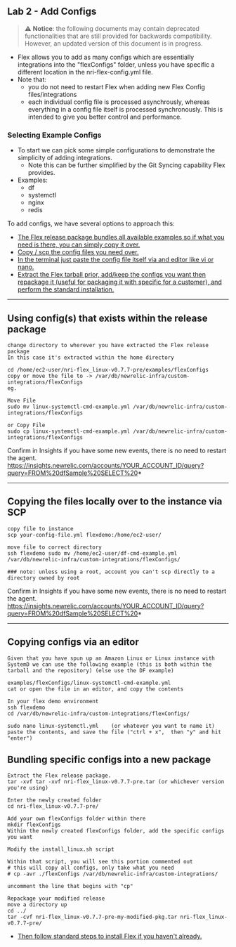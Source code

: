 ## Lab 2 - Add Configs

> ⚠️ **Notice**: the following documents may contain deprecated functionalities that are still provided for backwards compatibility. However, an updated version of this document is in progress. 

* Flex allows you to add as many configs which are essentially integrations into the "flexConfigs" folder, unless you have specific a different location in the nri-flex-config.yml file.
* Note that:
    * you do not need to restart Flex when adding new Flex Config files/integrations
    * each individual config file is processed asynchrously, whereas everything in a config file itself is processed synchronously. This is intended to give you better control and performance.



### Selecting Example Configs
- To start we can pick some simple configurations to demonstrate the simplicity of adding integrations.
    - Note this can be further simplified by the Git Syncing capability Flex provides.
- Examples:
    - df
    - systemctl
    - nginx
    - redis

To add configs, we have several options to approach this:
* [The Flex release package bundles all available examples so if what you need is there, you can simply copy it over.](#Using-config(s)-that-exists-within-the-release-package)
* [Copy / scp the config files you need over.](Copying-the-files-locally-over-to-the-instance-via-SCP)
* [In the terminal just paste the config file itself via and editor like vi or nano.](#Copying-configs-via-an-editor)
* [Extract the Flex tarball prior, add/keep the configs you want then repackage it (useful for packaging it with specific for a customer), and perform the standard installation.](#Bundling-specific-configs-into-a-new-package)

___
## Using config(s) that exists within the release package
```
change directory to wherever you have extracted the Flex release package
In this case it's extracted within the home directory

cd /home/ec2-user/nri-flex_linux-v0.7.7-pre/examples/flexConfigs
copy or move the file to -> /var/db/newrelic-infra/custom-integrations/flexConfigs
eg.

Move File
sudo mv linux-systemctl-cmd-example.yml /var/db/newrelic-infra/custom-integrations/flexConfigs

or Copy File
sudo cp linux-systemctl-cmd-example.yml /var/db/newrelic-infra/custom-integrations/flexConfigs
```

Confirm in Insights if you have some new events, there is no need to restart the agent.
https://insights.newrelic.com/accounts/YOUR_ACCOUNT_ID/query?query=FROM%20dfSample%20SELECT%20*

---

## Copying the files locally over to the instance via SCP

```
copy file to instance
scp your-config-file.yml flexdemo:/home/ec2-user/

move file to correct directory
ssh flexdemo sudo mv /home/ec2-user/df-cmd-example.yml /var/db/newrelic-infra/custom-integrations/flexConfigs/

### note: unless using a root, account you can't scp directly to a directory owned by root
```

Confirm in Insights if you have some new events, there is no need to restart the agent.
https://insights.newrelic.com/accounts/YOUR_ACCOUNT_ID/query?query=FROM%20dfSample%20SELECT%20*

---

## Copying configs via an editor
```
Given that you have spun up an Amazon Linux or Linux instance with SystemD we can use the following example (this is both within the tarball and the repository) (else use the DF example)

examples/flexConfigs/linux-systemctl-cmd-example.yml
cat or open the file in an editor, and copy the contents
```
```
In your flex demo environment
ssh flexdemo
cd /var/db/newrelic-infra/custom-integrations/flexConfigs/

sudo nano linux-systemctl.yml    (or whatever you want to name it)
paste the contents, and save the file ("ctrl + x",  then "y" and hit "enter")
```

## Bundling specific configs into a new package

```
Extract the Flex release package.
tar -xvf tar -xvf nri-flex_linux-v0.7.7-pre.tar (or whichever version you're using)

Enter the newly created folder
cd nri-flex_linux-v0.7.7-pre/
```
```
Add your own flexConfigs folder within there
mkdir flexConfigs
Within the newly created flexConfigs folder, add the specific configs you want
```
```
Modify the install_linux.sh script

Within that script, you will see this portion commented out
# this will copy all configs, only take what you need
# cp -avr ./flexConfigs /var/db/newrelic-infra/custom-integrations/

uncomment the line that begins with "cp"
```
```
Repackage your modified release
move a directory up
cd ../
tar -cvf nri-flex_linux-v0.7.7-pre-my-modified-pkg.tar nri-flex_linux-v0.7.7-pre/
```

* [Then follow standard steps to install Flex if you haven't already.](w-Lab0-Installing-Flex.md)